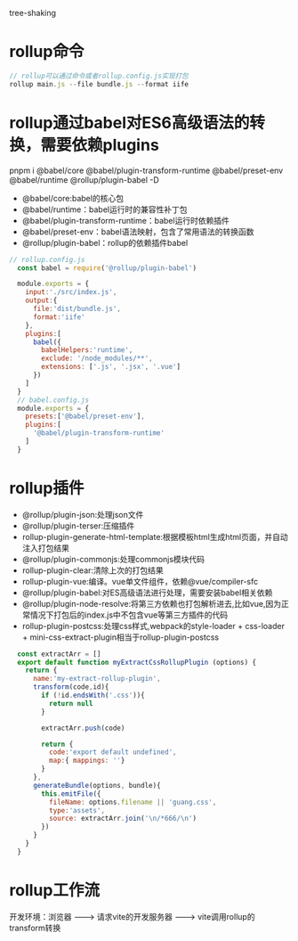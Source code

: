 tree-shaking

# rollup命令
  ```js
  // rollup可以通过命令或者rollup.config.js实现打包
  rollup main.js --file bundle.js --format iife
  ```

# rollup通过babel对ES6高级语法的转换，需要依赖plugins
  pnpm i @babel/core @babel/plugin-transform-runtime @babel/preset-env @babel/runtime @rollup/plugin-babel -D
  - @babel/core:babel的核心包
  - @babel/runtime：babel运行时的兼容性补丁包
  - @babel/plugin-transform-runtime：babel运行时依赖插件
  - @babel/preset-env：babel语法映射，包含了常用语法的转换函数
  - @rollup/plugin-babel：rollup的依赖插件babel
  ```js
  // rollup.config.js
    const babel = require('@rollup/plugin-babel')

    module.exports = {
      input:'./src/index.js',
      output:{
        file:'dist/bundle.js',
        format:'iife'
      },
      plugins:[
        babel({
          babelHelpers:'runtime',
          exclude: '/node_modules/**',
          extensions: ['.js', '.jsx', '.vue']
        })
      ]
    }
    // babel.config.js
    module.exports = {
      presets:['@babel/preset-env'],
      plugins:[
        '@babel/plugin-transform-runtime'
      ]
    }
  ```

# rollup插件
  - @rollup/plugin-json:处理json文件
  - @rollup/plugin-terser:压缩插件
  - rollup-plugin-generate-html-template:根据模板html生成html页面，并自动注入打包结果
  - @rollup/plugin-commonjs:处理commonjs模块代码
  - rollup-plugin-clear:清除上次的打包结果
  - rollup-plugin-vue:编译。vue单文件组件，依赖@vue/compiler-sfc
  - @rollup/plugin-babel:对ES高级语法进行处理，需要安装babel相关依赖
  - @rollup/plugin-node-resolve:将第三方依赖也打包解析进去,比如vue,因为正常情况下打包后的index.js中不包含vue等第三方插件的代码
  - rollup-plugin-postcss:处理css样式,webpack的style-loader + css-loader + mini-css-extract-plugin相当于rollup-plugin-postcss
  ```js
    const extractArr = []
    export default function myExtractCssRollupPlugin (options) {
      return {
        name:'my-extract-rollup-plugin',
        transform(code,id){
          if (!id.endsWith('.css')){
            return null
          }

          extractArr.push(code)

          return {
            code:'export default undefined',
            map:{ mappings: ''}
          }
        },
        generateBundle(options, bundle){
          this.emitFile({
            fileName: options.filename || 'guang.css',
            type:'assets',
            source: extractArr.join('\n/*666/\n')
          })
        }
      }
    }
  ```


# rollup工作流

  开发环境：浏览器<script type="module" src="src/main.js"></script> ---> 请求vite的开发服务器  --->  vite调用rollup的transform转换